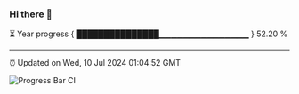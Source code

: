 ### Hi there 👋

⏳ Year progress { ███████████████▁▁▁▁▁▁▁▁▁▁▁▁▁▁▁ } 52.20 %

---

⏰ Updated on Wed, 10 Jul 2024 01:04:52 GMT

![Progress Bar CI](https://github.com/JuvenileQ/Progress-Bar-CI/workflows/main/badge.svg)
